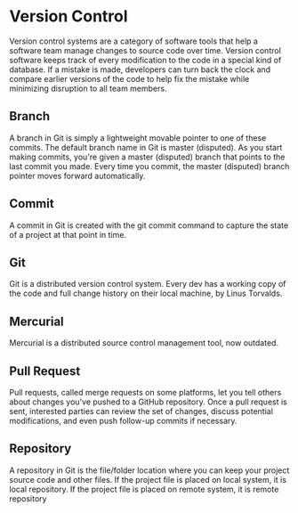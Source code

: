 # Version Control

Version control systems are a category of software tools that help a software team manage changes to source code over time. Version control software keeps track of every modification to the code in a special kind of database. If a mistake is made, developers can turn back the clock and compare earlier versions of the code to help fix the mistake while minimizing disruption to all team members.

## Branch

A branch in Git is simply a lightweight movable pointer to one of these commits. The default branch name in Git is master (disputed). As you start making commits, you're given a master (disputed) branch that points to the last commit you made. Every time you commit, the master (disputed) branch pointer moves forward automatically.

## Commit

A commit in Git is created with the git commit command to capture the state of a project at that point in time.

## Git

Git is a distributed version control system. Every dev has a working copy of the code and full change history on their local machine, by Linus Torvalds.

## Mercurial

Mercurial is a distributed source control management tool, now outdated.

## Pull Request

Pull requests, called merge requests on some platforms, let you tell others about changes you've pushed to a GitHub repository. Once a pull request is sent, interested parties can review the set of changes, discuss potential modifications, and even push follow-up commits if necessary.

## Repository

A repository in Git is the file/folder location where you can keep your project source code and other files. If the project file is placed on local system, it is local repository. If the project file is placed on remote system, it is remote repository

